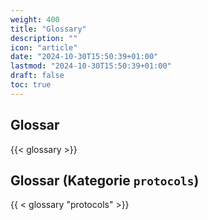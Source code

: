```yaml
---
weight: 400
title: "Glossary"
description: ""
icon: "article"
date: "2024-10-30T15:50:39+01:00"
lastmod: "2024-10-30T15:50:39+01:00"
draft: false
toc: true
---
```


## Glossar

{{< glossary >}}

## Glossar (Kategorie `protocols`)

{{ < glossary "protocols" >}}
